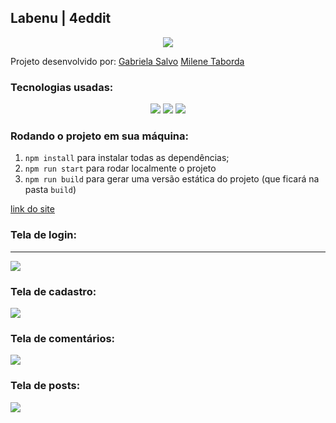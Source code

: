 ## Labenu |  4eddit

<p align="center"><img src="https://i.imgur.com/xUhQLtc.png"></img></p> 

Projeto desenvolvido por:
[Gabriela Salvo](https://github.com/Gabrielasalvo/)
[Milene Taborda](https://github.com/milenetaborda)

### Tecnologias usadas:
<p align="center">
 <img src="https://img.shields.io/static/v1?label=react&message=lib&color=blue&style=for-the-badge&logo=REACT"/>
<img src="https://img.shields.io/static/v1?label=redux&message=library&color=purple&style=for-the-badge&logo=REDUX"/>
  <img src="https://img.shields.io/static/v1?label=javascript&message=language&color=yellow&style=for-the-badge&logo=JAVASCRIPT"/>
  </p>

 
 ### Rodando o projeto em sua máquina: 
 
1. `npm install` para instalar todas as dependências;
1. `npm run start` para rodar localmente o projeto
1. `npm run build` para gerar uma versão estática do projeto 
(que ficará na pasta `build`)

[link do site](capricious-oatmeal.surge.sh)

 ### Tela de login:
 ___
<img src="https://i.imgur.com/UUZ3kyS.png">

### Tela de cadastro: 

<img src="https://i.imgur.com/LzgYPNm.png">

### Tela de comentários:

<img src="https://i.imgur.com/F3vlYvC.png">

### Tela de posts:

<img src="https://i.imgur.com/9Edtgm2.png">
